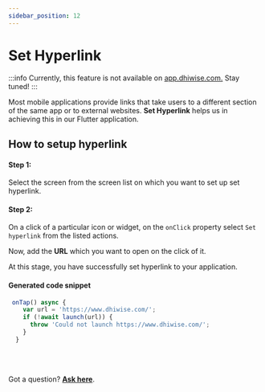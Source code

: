 ```yaml
---
sidebar_position: 12
---
```


# Set Hyperlink
:::info
Currently, this feature is not available on <a href="https://app.dhiwise.com/sign-up" target="_blank">app.dhiwise.com.</a> Stay tuned!
:::

Most mobile applications provide links that take users to a different section of the same app or to external websites. **Set Hyperlink** helps us in achieving this in our Flutter application.
## How to setup hyperlink
#### **Step 1:**
Select the screen from the screen list on which you want to set up set hyperlink.

#### **Step 2:** 
On a click of a particular icon or widget, on the `onClick` property select `Set hyperlink` from the listed actions.
<!-- typewhiteonclick -->
Now, add the **URL** which you want to open on the click of it.
<!-- typewhiteonclick -->

At this stage, you have successfully set hyperlink to your application.


<!-- ![Example banner](./img/app.gif) -->


#### Generated code snippet



```js
 onTap() async {
    var url = 'https://www.dhiwise.com/';
    if (!await launch(url)) {
      throw 'Could not launch https://www.dhiwise.com/';
    }
  }
```

<br/>
<br/>

Got a question? [**Ask here**](https://discord.com/invite/rFMnCG5MZ7).
